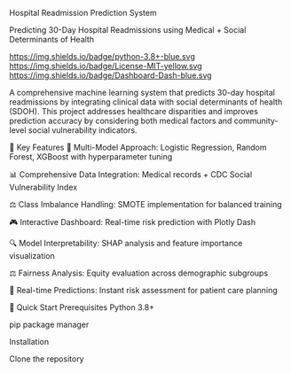  Hospital Readmission Prediction System

Predicting 30-Day Hospital Readmissions using Medical + Social Determinants of Health

https://img.shields.io/badge/python-3.8+-blue.svg
https://img.shields.io/badge/License-MIT-yellow.svg
https://img.shields.io/badge/Dashboard-Dash-blue.svg

A comprehensive machine learning system that predicts 30-day hospital readmissions by integrating clinical data with social determinants of health (SDOH). This project addresses healthcare disparities and improves prediction accuracy by considering both medical factors and community-level social vulnerability indicators.

🎯 Key Features
🤖 Multi-Model Approach: Logistic Regression, Random Forest, XGBoost with hyperparameter tuning

📊 Comprehensive Data Integration: Medical records + CDC Social Vulnerability Index

⚖️ Class Imbalance Handling: SMOTE implementation for balanced training

🎮 Interactive Dashboard: Real-time risk prediction with Plotly Dash

🔍 Model Interpretability: SHAP analysis and feature importance visualization

⚖️ Fairness Analysis: Equity evaluation across demographic subgroups

🏥 Real-time Predictions: Instant risk assessment for patient care planning

🚀 Quick Start
Prerequisites
Python 3.8+

pip package manager

Installation

Clone the repository


